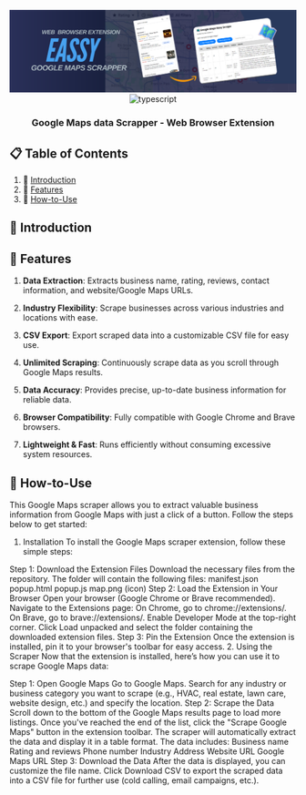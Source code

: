 <div align="center">
  <br />
  <img src="https://github.com/Developer-RONNIE/google-maps-easy-scrape/blob/main/easyscrape.png" alt="Project Banner"> 
  <br />

  <div>
    <img src="https://img.shields.io/badge/-JavaScript-yellow?style=for-the-badge&logoColor=white&logo=javascript&color=9C8B00" alt="typescript" />
  </div>

<h3 align="center">Google Maps data Scrapper - Web Browser Extension</h3>
</div>


## 📋 <a name="table">Table of Contents</a>

1. 🤖 [Introduction](#introduction)
2. 🔋 [Features](#features)
3. 🤸 [How-to-Use](#quick-start)

## <a name="introduction">🤖 Introduction</a>

## <a name="features">🔋 Features</a>

1. **Data Extraction**: Extracts business name, rating, reviews, contact information, and website/Google Maps URLs.
   
2. **Industry Flexibility**: Scrape businesses across various industries and locations with ease.

3. **CSV Export**: Export scraped data into a customizable CSV file for easy use.

4. **Unlimited Scraping**: Continuously scrape data as you scroll through Google Maps results.

5. **Data Accuracy**: Provides precise, up-to-date business information for reliable data.

6. **Browser Compatibility**: Fully compatible with Google Chrome and Brave browsers.

7. **Lightweight & Fast**: Runs efficiently without consuming excessive system resources.

## <a name="quick-start">🤸 How-to-Use</a>
This Google Maps scraper allows you to extract valuable business information from Google Maps with just a click of a button. Follow the steps below to get started:

1. Installation
To install the Google Maps scraper extension, follow these simple steps:

Step 1: Download the Extension Files
Download the necessary files from the repository. The folder will contain the following files:
manifest.json
popup.html
popup.js
map.png (icon)
Step 2: Load the Extension in Your Browser
Open your browser (Google Chrome or Brave recommended).
Navigate to the Extensions page:
On Chrome, go to chrome://extensions/.
On Brave, go to brave://extensions/.
Enable Developer Mode at the top-right corner.
Click Load unpacked and select the folder containing the downloaded extension files.
Step 3: Pin the Extension
Once the extension is installed, pin it to your browser's toolbar for easy access.
2. Using the Scraper
Now that the extension is installed, here’s how you can use it to scrape Google Maps data:

Step 1: Open Google Maps
Go to Google Maps.
Search for any industry or business category you want to scrape (e.g., HVAC, real estate, lawn care, website design, etc.) and specify the location.
Step 2: Scrape the Data
Scroll down to the bottom of the Google Maps results page to load more listings.
Once you've reached the end of the list, click the "Scrape Google Maps" button in the extension toolbar.
The scraper will automatically extract the data and display it in a table format. The data includes:
Business name
Rating and reviews
Phone number
Industry
Address
Website URL
Google Maps URL
Step 3: Download the Data
After the data is displayed, you can customize the file name.
Click Download CSV to export the scraped data into a CSV file for further use (cold calling, email campaigns, etc.).


